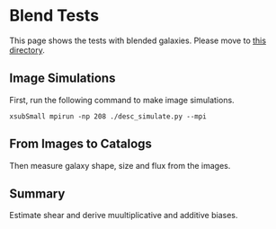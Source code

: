# Blend Tests
This page shows the tests with blended galaxies. Please move to [this
directory](../tests/test2_lsst_blend).

## Image Simulations

First, run the following command to make image simulations.

```shell
xsubSmall mpirun -np 208 ./desc_simulate.py --mpi
```

## From Images to Catalogs

Then measure galaxy shape, size and flux from the images.


## Summary

Estimate shear and derive muultiplicative and additive biases.
